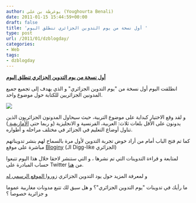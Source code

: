 ```yaml
---
author: يوغرطة بن علي (Youghourta Benali)
date: 2011-01-15 15:44:59+00:00
draft: false
title: 'أول نسخة من يوم التدوين الجزائري تنطلق اليوم '
type: post
url: /2011/01/dzblogday/
categories:
- Web
tags:
- dzblogday
---
```


**[أول نسخة من يوم التدوين الجزائري تنطلق اليوم](https://www.it-scoop.com/2011/01/dzblogday/)**


انطلقت اليوم أول نسخة من "يوم التدوين الجزائري" و الذي يهدف إلى تجميع جميع المدونين الجزائريين للكتابة حول موضوع واحد.


[![](http://www.dzblogday.org/images/logo.png)
](https://www.it-scoop.com/2011/01/dzblogday/)


و لقد وقع الاختيار كبداية على موضوع التربية، حيث سيحاول المدونون الجزائريون الذين يدونون على الأقل بلغات ثلاث: العربية، الفرنسية و الانجليزية (و ربما حتى [الأمازيغية ](http://ar.wikipedia.org/wiki/%D9%84%D8%BA%D8%A7%D8%AA_%D8%A3%D9%85%D8%A7%D8%B2%D9%8A%D8%BA%D9%8A%D8%A9)) تناول أوضاع التعليم في الجزائر في مختلف مراحله و أطواره.

كما تم فتح الباب أمام من أراد خوض تجربة التدوين لأول مرة بالسماح لهم بنشر تدويناتهم مباشرة على موقع [Bloginy](http://www.bloginy.com/) (الـ Digg-like الجزائري)

لمتابعة و قراءة التدوينات التي تم نشرها ، و التي ستنشر لاحقا خلال هذا اليوم تتبعوا حساب المبادرة على Twitter من [هنا](http://twitter.com/dzblogday).

و لمعرفة المزيد حول يود التدوين الجزائري زوروا[ الموقع الرسمي له](http://www.dzblogday.org/)

ما رأيك في تدوينات "يوم التدوين الجزائري"؟ و هل سبق لك تتبع مدونات مغاربية عموما و جزائرية خصوصا ؟
